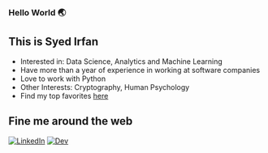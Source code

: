 ### Hello World 🌏
## This is Syed Irfan

- Interested in: Data Science, Analytics and Machine Learning
- Have more than a year of experience in working at software companies
- Love to work with Python
- Other Interests: Cryptography, Human Psychology
- Find my top favorites [here](https://syedirfan.netlify.app/myfavourites)


## Fine me around the web
[![LinkedIn](https://img.shields.io/badge/LinkedIn-%230077B5.svg?&style=for-the-badge&logo=linkedin&logoColor=white)](https://www.linkedin.com/in/syedirfanx/)
[![Dev](https://img.shields.io/badge/-Hackerrank-2EC866?style=for-the-badge&logo=HackerRank&logoColor=white)](https://www.hackerrank.com/syedirfanx)
